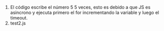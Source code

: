 1. El código escribe el número 5 5 veces, esto es debido a que JS es asincrono y ejecuta primero el for incrementando la variable y luego el timeout.
2. test2.js
